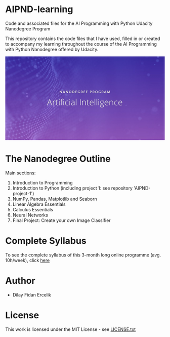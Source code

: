 # AIPND-learning
Code and associated files for the AI Programming with Python Udacity Nanodegree Program

This repository contains the code files that I have used, filled in or created to accompany my learning throughout the course of the AI Programming with Python Nanodegree offered by Udacity.

![](https://github.com/dilayercelik/AIPND-learning/blob/master/AIPND%20logo.jpg)

# The Nanodegree Outline

Main sections:
1. Introduction to Programming
2. Introduction to Python (including project 1: see repository 'AIPND-project-1')
3. NumPy, Pandas, Matplotlib and Seaborn
4. Linear Algebra Essentials
5. Calculus Essentials
6. Neural Networks
7. Final Project: Create your own Image Classifier

# Complete Syllabus
To see the complete syllabus of  this 3-month long online programme (avg. 10h/week), click [here](https://d20vrrgs8k4bvw.cloudfront.net/documents/en-US/Artificial+Intelligence+with+Python+Nanodegree+Syllabus+9-5.pdf)

# Author
- Dilay Fidan Ercelik 

# License
This work is licensed under the MIT License - see [LICENSE.txt](https://github.com/dilayercelik/AIPND-learning/blob/master/LICENSE.txt)
